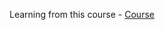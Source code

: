 Learning from this course - [Course](https://www.udemy.com/course/complete-guide-to-building-an-app-with-net-core-and-react/?couponCode=KEEPLEARNING)
